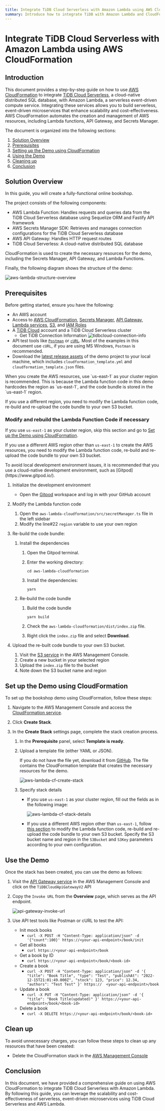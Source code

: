 ```yaml
---
title: Integrate TiDB Cloud Serverless with Amazon Lambda using AWS CloudFormation
summary: Introduce how to integrate TiDB with Amazon Lambda and CloudFormation step by step.
---
```


# Integrate TiDB Cloud Serverless with Amazon Lambda using AWS CloudFormation

## Introduction

This document provides a step-by-step guide on how to use [AWS CloudFormation](https://aws.amazon.com/cloudformation/) to integrate [TiDB Cloud Serverless](https://www.pingcap.com/tidb-cloud/), a cloud-native distributed SQL database, with Amazon Lambda, a serverless event-driven compute service. Integrating these services allows you to build serverless, event-driven microservices that enhance scalability and cost-effectiveness. AWS CloudFormation automates the creation and management of AWS resources, including Lambda functions, API Gateway, and Secrets Manager.

The document is organized into the following sections:

1. [Solution Overview](#solution-overview)
2. [Prerequisites](#prerequisites)
3. [Setting up the Demo using CloudFormation](#set-up-the-demo-using-cloudformation)
4. [Using the Demo](#use-the-demo)
5. [Cleaning up](#clean-up)
6. [Conclusion](#conclusion)

## Solution Overview

In this guide, you will create a fully-functional online bookshop. 

The project consists of the following components:

- AWS Lambda Function: Handles requests and queries data from the TiDB Cloud Serverless database using Sequelize ORM and Fastify API framework
- AWS Secrets Manager SDK: Retrieves and manages connection configurations for the TiDB Cloud Serverless database
- AWS API Gateway: Handles HTTP request routes
- TiDB Cloud Serverless: A cloud-native distributed SQL database

CloudFormation is used to create the necessary resources for the demo, including the Secrets Manager, API Gateway, and Lambda Functions.

Finally, the following diagram shows the structure of the demo:

![aws-lambda-structure-overview](/media/develop/aws-lambda-structure-overview.png)

## Prerequisites

Before getting started, ensure you have the following:

- An AWS account
- Access to [AWS CloudFormation](https://aws.amazon.com/cloudformation/), [Secrets Manager](https://aws.amazon.com/secrets-manager/), [API Gateway](https://aws.amazon.com/api-gateway/), [Lambda services](https://aws.amazon.com/lambda/), [S3](https://aws.amazon.com/s3/), and [IAM Roles](https://docs.aws.amazon.com/IAM/latest/UserGuide/id_roles.html)
- A [TiDB Cloud](https://tidbcloud.com) account and a TiDB Cloud Serverless cluster
    - Get TiDB Connection Information
        ![tidbcloud-connection-info](/media/develop/aws-lambda-tidbcloud-connection-info.png)
- API test tools like [`Postman`](https://www.postman.com/) or [`cURL`](https://curl.se/). Most of the examples in this document use `cURL`, if you are using MS Windows, `Postman` is recommended.
- Download the [latest release assets](https://github.com/pingcap/TiDB-Lambda-integration/releases/latest) of the demo project to your local machine, which includes `cloudformation_template.yml` and `cloudformation_template.json` files.

<Note>
When you create the AWS resources, use `us-east-1` as your cluster region is recommended. This is because the Lambda function code in this demo hardcodes the region as `us-east-1`, and the code bundle is stored in the `us-east-1` region.

If you use a different region, you need to modify the Lambda function code, re-build and re-upload the code bundle to your own S3 bucket.
</Note>

### Modify and rebuild the Lambda Function Code if necessary

If you use `us-east-1` as your cluster region, skip this section and go to [Set up the Demo using CloudFormation](#set-up-the-demo-using-cloudformation).

If you use a different AWS region other than `us-east-1` to create the AWS resources, you need to modify the Lambda function code, re-build and re-upload the code bundle to your own S3 bucket.

<Tip>
To avoid local development environment issues, it is recommended that you use a cloud-native development environment, such as [Gitpod](https://www.gitpod.io/).
</Tip>

1. Initialize the development environment

    - Open the [Gitpod](https://gitpod.io/#/https://github.com/pingcap/TiDB-Lambda-integration) workspace and log in with your GitHub account

2. Modify the Lambda function code

    1. Open the `aws-lambda-cloudformation/src/secretManager.ts` file in the left sidebar
    2. Modify the line#22 `region` variable to use your own region

3. Re-build the code bundle:

    1. Install the dependencies
        1. Open the Gitpod terminal.
        2. Enter the working directory:

            ```shell
            cd aws-lambda-cloudformation
            ```

        3. Install the dependencies:

            ```shell
            yarn
            ```

    2. Re-build the code bundle
        1. Build the code bundle

            ```shell
            yarn build
            ```

        2. Check the `aws-lambda-cloudformation/dist/index.zip` file.
        3. Right click the `index.zip` file and select **Download**.

4. Upload the re-built code bundle to your own S3 bucket.

    1. Visit the [S3 service](https://console.aws.amazon.com/s3) in the AWS Management Console.
    2. Create a new bucket in your selected region
    3. Upload the `index.zip` file to the bucket
    4. Note down the S3 bucket name and region

## Set up the Demo using CloudFormation

To set up the bookshop demo using CloudFormation, follow these steps:

1. Navigate to the AWS Management Console and access the [CloudFormation service](https://console.aws.amazon.com/cloudformation).
2. Click **Create Stack**.
3. In the **Create Stack** settings page, complete the stack creation process.

    1. In the **Prerequisite** panel, select **Template is ready**.
    2. Upload a template file (either YAML or JSON).

        If you do not have the file yet, download it from [GitHub](https://github.com/pingcap/TiDB-Lambda-integration/releases/latest). The file contains the CloudFormation template that creates the necessary resources for the demo. 

        ![aws-lambda-cf-create-stack](/media/develop/aws-lambda-cf-create-stack.png)
        
    3. Specify stack details
        - If you use `us-east-1` as your cluster region, fill out the fields as in the following image:
        
            ![aws-lambda-cf-stack-details](/media/develop/aws-lambda-cf-stack-config.png)

        - If you use a different AWS region other than `us-east-1`, follow [this section](#modify-and-rebuild-the-lambda-function-code-if-necessary) to modify the Lambda function code, re-build and re-upload the code bundle to your own S3 bucket. Specify the S3 bucket name and region in the `S3Bucket` and `S3Key` parameters according to your own configuration.

## Use the Demo

Once the stack has been created, you can use the demo as follows:

1. Visit the [API Gateway service](https://console.aws.amazon.com/apigateway) in the AWS Management Console and click on the `TiDBCloudApiGatewayV2` API
2. Copy the `Invoke URL` from the **Overview** page, which serves as the API endpoint.

    ![api-gateway-invoke-url](/media/develop/aws-lambda-get-apigateway-invoke-url.png)

3. Use API test tools like Postman or cURL to test the API:
    - Init mock books
        - `curl -X POST -H "Content-Type: application/json" -d '{"count":100}' https://<your-api-endpoint>/book/init`
    - Get all books
        - `curl https://<your-api-endpoint>/book`
    - Get a book by ID
        - `curl https://<your-api-endpoint>/book/<book-id>`
    - Create a book
        - `curl -X POST -H "Content-Type: application/json" -d '{ "title": "Book Title", "type": "Test", "publishAt": "2022-12-15T21:01:49.000Z", "stock": 123, "price": 12.34, "authors": "Test Test" }' https://  <your-api-endpoint>/book`
    - Update a book
        - `curl -X PUT -H "Content-Type: application/json" -d '{ "title": "Book Title(updated)" }' https://<your-api-endpoint>/book/<book-id>`
    - Delete a book
        - `curl -X DELETE https://<your-api-endpoint>/book/<book-id>`

## Clean up

To avoid unnecessary charges, you can follow these steps to clean up any resources that have been created:

- Delete the CloudFormation stack in the [AWS Management Console](https://console.aws.amazon.com/cloudformation)

## Conclusion

In this document, we have provided a comprehensive guide on using AWS CloudFormation to integrate TiDB Cloud Serverless with Amazon Lambda. By following this guide, you can leverage the scalability and cost-effectiveness of serverless, event-driven microservices using TiDB Cloud Serverless and AWS Lambda.
